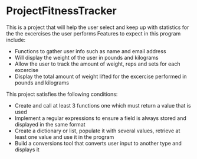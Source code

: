 # ProjectFitnessTracker

This is a project that will help the user select and keep up with statistics for the the excercises the user performs
Features to expect in this program include: 
* Functions to gather user info such as name and email address
* Will display the weight of the user in pounds and kilograms
* Allow the user to track the amount of weight, reps and sets for each excercise
* Display the total amount of weight lifted for the excercise performed in pounds and kilograms

This project satisfies the following conditions:
* Create and call at least 3 functions one which must return a value that is used
* Implement a regular expressions to ensure a field is always stored and displayed in the same format
* Create a dictionary or list, populate it with several values, retrieve at least one value and use it in the program
* Build a conversions tool that converts user input to another type and displays it
